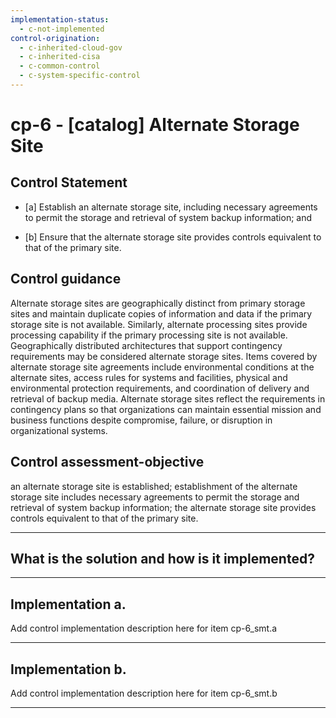 ```yaml
---
implementation-status:
  - c-not-implemented
control-origination:
  - c-inherited-cloud-gov
  - c-inherited-cisa
  - c-common-control
  - c-system-specific-control
---
```


# cp-6 - \[catalog\] Alternate Storage Site

## Control Statement

- \[a\] Establish an alternate storage site, including necessary agreements to permit the storage and retrieval of system backup information; and

- \[b\] Ensure that the alternate storage site provides controls equivalent to that of the primary site.

## Control guidance

Alternate storage sites are geographically distinct from primary storage sites and maintain duplicate copies of information and data if the primary storage site is not available. Similarly, alternate processing sites provide processing capability if the primary processing site is not available. Geographically distributed architectures that support contingency requirements may be considered alternate storage sites. Items covered by alternate storage site agreements include environmental conditions at the alternate sites, access rules for systems and facilities, physical and environmental protection requirements, and coordination of delivery and retrieval of backup media. Alternate storage sites reflect the requirements in contingency plans so that organizations can maintain essential mission and business functions despite compromise, failure, or disruption in organizational systems.

## Control assessment-objective

an alternate storage site is established;
establishment of the alternate storage site includes necessary agreements to permit the storage and retrieval of system backup information;
the alternate storage site provides controls equivalent to that of the primary site.

______________________________________________________________________

## What is the solution and how is it implemented?

<!-- Please leave this section blank and enter implementation details in the parts below. -->

______________________________________________________________________

## Implementation a.

Add control implementation description here for item cp-6_smt.a

______________________________________________________________________

## Implementation b.

Add control implementation description here for item cp-6_smt.b

______________________________________________________________________
